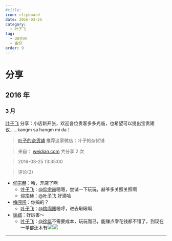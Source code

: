 ```yaml
---
#title:
icon: clipboard
date: 2016-03-25
category:
  - 叶子飞
tag:
  - QQ空间
  - 备份
order: 9
---
```


# 分享

## 2016 年

### 3 月

[叶子飞](https://user.qzone.qq.com/2542864301) 分享：小店新开张，欢迎各位贵客多多光临，也希望可以提出宝贵建议……kangm sa hangm mi da！

> [叶子的杂货铺](http://weidian.com/s/796680260?wfr=qzone)
> 推荐这家微店：叶子的杂货铺

> 来自： [weidian.com](http://weidian.com/s/796680260?wfr=qzone) 共分享 2 次

> 2016-03-25 13:35:00

> 评论(3)

- [仰宗赫](https://user.qzone.qq.com/1029920971)：哈，开店了啊
  - [叶子飞](https://user.qzone.qq.com/2542864301)：[@仰宗赫](https://user.qzone.qq.com/1029920971)嗯嗯，尝试一下玩玩，赫爷多关照关照啊
  - [仰宗赫](https://user.qzone.qq.com/1029920971)：[@叶子飞](https://user.qzone.qq.com/2542864301) 好滴哈
- [梅闯闯](https://user.qzone.qq.com/1185808914)：你搞的？
  - [叶子飞](https://user.qzone.qq.com/2542864301)：[@梅闯闯](https://user.qzone.qq.com/1185808914)嗯哼，进去瞅瞅啊
- [徐祺](https://user.qzone.qq.com/904404380)：好厉害～
  - [叶子飞](https://user.qzone.qq.com/2542864301)：[@徐祺](https://user.qzone.qq.com/904404380)不需要成本，玩玩而已，能赚点零花钱都不错了，到现在一单都还木有![](http://ddns.4a1801.life:5244/d/Onedrive-4A1801/%E4%B8%AA%E4%BA%BA%E5%BB%BA%E7%AB%99/public/Qzone_wyf/Common/images/e400824.gif)![](http://ddns.4a1801.life:5244/d/Onedrive-4A1801/%E4%B8%AA%E4%BA%BA%E5%BB%BA%E7%AB%99/public/Qzone_wyf/Common/images/e400824.gif)

---
